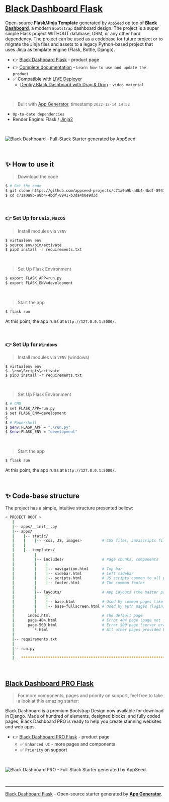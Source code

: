 # [Black Dashboard Flask](https://appseed.us/product/black-dashboard/flask/)

Open-source **Flask/Jinja Template** generated by `AppSeed` op top of **[Black Dashboard](https://appseed.us/product/black-dashboard/flask/)**, a modern `Bootstrap` dashboard design. The project is a super simple Flask project WITHOUT database, ORM, or any other hard dependency. The project can be used as a codebase for future project or to migrate the Jinja files and assets to a legacy Python-based project that uses Jinja as template engine (Flask, Bottle, Django).

- 👉 [Black Dashboard Flask](https://appseed.us/product/black-dashboard/flask/) - product page
- 👉 [Complete documentation](https://docs.appseed.us/boilerplate-code/boilerplate-jinja) - `Learn how to use and update the product`
- ✅ Compatible with [LIVE Deployer](https://appseed.us/go-live/)
  - [Deploy Black Dashboard with Drag & Drop](https://www.youtube.com/watch?v=WhawUr_yoMc) - `video material`

<br />

> Built with [App Generator](https://appseed.us/generator/), timestamp `2022-12-14 14:52`

- `Up-to-date dependencies`
- Render Engine: Flask / [Jinja2](https://jinja.palletsprojects.com/)

<br />

![Black Dashboard - Full-Stack Starter generated by AppSeed.](https://user-images.githubusercontent.com/51070104/169471556-144ea706-0965-4f7d-8493-da9570085367.png)

<br />



## ✨ How to use it

> Download the code 

```bash
$ # Get the code
$ git clone https://github.com/appseed-projects/c71a0a9b-a8b4-4bdf-8941-b3da4b0e9d3d.git
$ cd c71a0a9b-a8b4-4bdf-8941-b3da4b0e9d3d
```

<br />

### 👉 Set Up for `Unix`, `MacOS` 

> Install modules via `VENV`  

```bash
$ virtualenv env
$ source env/bin/activate
$ pip3 install -r requirements.txt
```

<br />

> Set Up Flask Environment

```bash
$ export FLASK_APP=run.py
$ export FLASK_ENV=development
```

<br />

> Start the app

```bash
$ flask run
```

At this point, the app runs at `http://127.0.0.1:5000/`. 

<br />

### 👉 Set Up for `Windows` 

> Install modules via `VENV` (windows) 

```
$ virtualenv env
$ .\env\Scripts\activate
$ pip3 install -r requirements.txt
```

<br />

> Set Up Flask Environment

```bash
$ # CMD 
$ set FLASK_APP=run.py
$ set FLASK_ENV=development
$
$ # Powershell
$ $env:FLASK_APP = ".\run.py"
$ $env:FLASK_ENV = "development"
```

<br />

> Start the app

```bash
$ flask run
```

At this point, the app runs at `http://127.0.0.1:5000/`. 

<br />

## ✨ Code-base structure

The project has a simple, intuitive structure presented bellow:

```bash
< PROJECT ROOT >
   |
   |-- apps/__init__.py
   |-- apps/
   |    |-- static/
   |    |    |-- <css, JS, images>         # CSS files, Javascripts files
   |    |
   |    |-- templates/
   |         |
   |         |-- includes/                 # Page chunks, components
   |         |    |
   |         |    |-- navigation.html      # Top bar
   |         |    |-- sidebar.html         # Left sidebar
   |         |    |-- scripts.html         # JS scripts common to all pages
   |         |    |-- footer.html          # The common footer
   |         |
   |         |-- layouts/                  # App Layouts (the master pages)
   |         |    |
   |         |    |-- base.html            # Used by common pages like index, UI
   |         |    |-- base-fullscreen.html # Used by auth pages (login, register)
   |         |
   |      index.html                       # The default page
   |      page-404.html                    # Error 404 page (page not found)
   |      page-500.html                    # Error 500 page (server error)
   |         *.html                        # All other pages provided by the UI Kit
   |
   |-- requirements.txt
   |
   |-- run.py
   |
   |-- ************************************************************************
```

<br />



## [Black Dashboard PRO Flask](https://appseed.us/product/black-dashboard-pro/flask/)

> For more components, pages and priority on support, feel free to take a look at this amazing starter:

Black Dashboard is a premium Bootstrap Design now available for download in Django. Made of hundred of elements, designed blocks, and fully coded pages, Black Dashboard PRO is ready to help you create stunning websites and web apps.

- 👉 [Black Dashboard PRO Flask](https://appseed.us/product/black-dashboard-pro/flask/) - product page
  - ✅ `Enhanced UI` - more pages and components
  - ✅ `Priority` on support

<br >

![Black Dashboard PRO - Full-Stack Starter generated by AppSeed.](https://user-images.githubusercontent.com/51070104/169471630-e96cec9b-ef57-4c06-9b36-62b9bbf255f3.png)

<br />

---
[Black Dashboard Flask](https://appseed.us/product/black-dashboard/flask/) - Open-source starter generated by **[App Generator](https://appseed.us/generator/)**.
